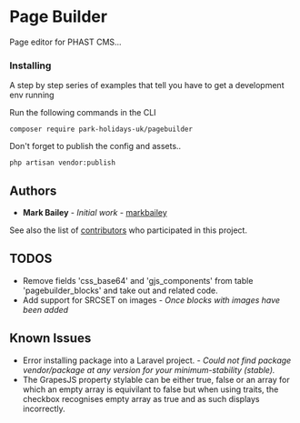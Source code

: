 # Page Builder

Page editor for PHAST CMS...

### Installing

A step by step series of examples that tell you have to get a development env running

Run the following commands in the CLI

```
composer require park-holidays-uk/pagebuilder
```

Don't forget to publish the config and assets..

```
php artisan vendor:publish
```

## Authors

* **Mark Bailey** - *Initial work* - [markbailey](https://github.com/markbailey)

See also the list of [contributors](https://github.com/park-holidays-uk/pagebuilder/contributors) who participated in this project.

## TODOS

* Remove fields 'css_base64' and 'gjs_components' from table 'pagebuilder_blocks' and take out and related code.
* Add support for SRCSET on images - *Once blocks with images have been added*

## Known Issues

* Error installing package into a Laravel project. - *Could not find package vendor/package at any version for your minimum-stability (stable).*
* The GrapesJS property stylable can be either true, false or an array for which an empty array is equivilant to false but when using traits, the checkbox recognises empty array as true and as such displays incorrectly.
